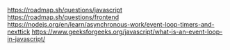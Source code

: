 https://roadmap.sh/questions/javascript
https://roadmap.sh/questions/frontend
https://nodejs.org/en/learn/asynchronous-work/event-loop-timers-and-nexttick
https://www.geeksforgeeks.org/javascript/what-is-an-event-loop-in-javascript/
